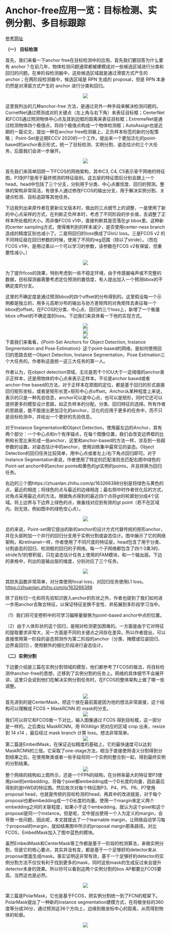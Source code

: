 #  Anchor-free应用一览：目标检测、实例分割、多目标跟踪

[参考网址](https://zhuanlan.zhihu.com/p/163266388) 

**（一） 目标检测**

首先，我们来看一下anchor free在目标检测中的应用。首先我们要回答为什么要有 anchor？在前几年，物体检测问题通常都被建模成对一些候选区域进行分类和回归的问题。在单阶段检测器中，这些候选区域就是通过滑窗方式产生的 anchor；在两阶段检测器中，候选区域是 RPN 生成的 proposal，但是 RPN 本身仍然是对滑窗方式产生的 anchor 进行分类和回归。


<div  align=center>
<img src="images/afd0.jpg">
</div>

这里我列出的几种anchor-free 方法，是通过另外一种手段来解决检测问题的。CornetNet通过预测成对的关键点（左上角与右下角）来表征目标框；CenterNet和FCOS通过预测物体中心点及其到边框的距离来表征目标框；ExtremeNet是通过检测物体四个极值点，将四个极值点构成一个物体检测框；AutoAssign也是近期的一篇论文，提出一种在anchor free检测器上，正负样本标签的新的分配策略； Point-Set是近期ECCV 2020的一个工作，提出来一个更加泛化的point-based的anchor表示形式，统一了目标检测、实例分割、姿态估计的三个大任务，后面我们会进一步展开。

<div  align=center>
<img src="images/afd1.jpg">
</div>

首先我们来简单回顾一下FCOS的网络架构，其中C3, C4, C5表示骨干网络的特征图，P3到P7是用于最终预测的特征级别。这五层的特征图后分别会跟上一个head，head中包括了三个分支，分别用于分类、中心点置信度、回归的预测。整体的架构非常简洁，有很多人通过修改FCOS的输出分支，用于解决实例分割、关键点检测、目标追踪等其他任务。

下边我列出来原作者在更新论文版本时，做出的三点细节上的调整，一是使用了新的中心点采样的方式，在判断正负样本时，考虑了不同阶段的步长值，去调整了正样本所处框的大小​。而非像FCOS v1中，直接判断其是否落在gt bbox里。这种新的center sampling方式，使得难判别的样本减少，是否使用center-ness branch造成的精度区别也减小了。二是将回归的loss换成了GIoU loss。三是FCOS v2 的不同特征层在回归参数的时候，使用了不同的reg范围（除以了stride）。（而在FCOS v1中，是用过乘以一个可以学习的参数，该参数在FCOS v2有保留，但重要性减小。）

<div  align=center>
<img src="images/afd2.jpg">
</div>

为了提升fcos的效果，特别考虑到一些不稳定环境，由于传感器噪声或不完整的数据，目标探测器需要考虑定位预测的置信度，有人提出加入一个预测bbox的不确定度的分支。

这里的不确定度是通过预测bbox的四个offset的分布得到的。这里假设每一个示例都是独立的，用多元高斯分布的输出与协方差矩阵的对角矩阵去表征每一个bbox的offset。在FCOS的分类、中心点、回归的三个loss上，新增了一个衡量bbox offset的不确定度的loss。下边我们来具体看一下他的实现方式。

<div  align=center>
<img src="images/afd3.jpg">
</div>

<div  align=center>
<img src="images/afd3a.jpg">
</div>


<div  align=center>
<img src="images/afd4.jpg">
</div>
下面我们来看看，《Point-Set Anchors for Object Detection, Instance Segmentation and Pose Estimation》这个point-based的网络，是如何使用回归的思路去统一Object Detection, Instance Segmentation，Pose Estimation三个大任务的。作者称这是统一这三大任务的第一人。

作者认为，在object detection领域，无论是若干个IOU大于一定阈值的anchor表示正样本，还是用物体的中心点来表示正样本。不论是anchor based或者anchor-free based的方法，对于正样本在原图的定位，都是基于回归的形式直接回归矩形坐标，或者是矩形长宽+矩形中心点offset。Anchor从某种程度上来说，表示的只是一种先验信息，anchor可以是中心点，也可以是矩形，同时它还可以提供更多的模型设计思路，如正负样本的分配，分类、回归特征的选择。所有作者的思路是，能不能提出更加泛化的anchor，泛化的应用于更多的任务中，而不只是目标检测中，并给出一个更好的先验信息。

对于Instance Segmentation和Object Detection，使用最左边的Anchor，其有两个部分：一个中心点和n个有序锚点，在每个图像位置，我们会改变边界框的比例和长宽比来形成一些anchor，这里和anchor-based的方法一样，涉及到一些超参数的设置。对姿态估计中的anchor，使用训练集中最常见的姿态。Object Detection的回归任务比较简单，用中心点或者左上/右下角点回归即可。对于Instance Segmentation来说，作者使用了特定的匹配准则去匹配右图中绿色的Point-set anchor中的anchor points和黄色的gt实例的points，并且转换为回归任务。

右边的三个图https://zhuanlan.zhihu.com/p/163266388分别是将绿色与黄色的点，最近的相连；将绿色的点与最近的边缘相连；最右侧中时作者优化后的方式，对角点采用最近点的方法，根据角点得到的最近四个点将gt的轮廓划分成4个区域。将上边界与下边界上绿色的点，做垂线对应到有效的gt point（若不在区域内，则无效，例如图中的绿色空心点）。

<div  align=center>
<img src="images/afd5.jpg">
</div>

总的来说，Point-set用它提出的新的anchor的设计方式代替传统的矩形anchor，并在头部附加一个并行的回归分支用于实例分割或姿态估计。图中展示了它的网络架构，和retinanet一样，作者使用了不同尺度的特征层，head包含了用于分类、分割姿态的回归、检测框的回归的子网络。每一个子网络都包含了四个3乘3的、stride为1的卷积层，只在姿态估计任务上使用的FAM模块，和一个输出层。下边的表格中，列出的是输出层的维度，分别对应了三个任务。

<div  align=center>
<img src="images/afd6.jpg">
</div>

其损失函数非常简单，对分类使用focal loss，对回归任务使用L1 loss。https://zhuanlan.zhihu.com/p/163266388

除了目标归一化和将先验知识嵌入anchor的形状之外，作者也提到了我们如何进一步用anchor去聚合特征，以保证特征变换不变性、并拓展到多阶段学习当中。

（1）我们将可变卷积中的可学习偏移量替换为point-based anchor中点的位置。

（2）由于人体形状的这个回归，是相对检测更加困难的。一方面是由于它对特征的提取要求非常大，另一方面是不同的关键点之间存在差异。所以作者提出，可以直接使用第一阶段的姿态预测作为第二阶段的anchor（分类、掩模或位姿回归、边界盒回归），使用额外的细化阶段进行姿态估计。


**（二）实例分割**

下边要介绍是三篇在实例分割领域的模型，他们都参考了FCOS的做法，将目标检测中anchor-free的思想，迁移到了实例分割的任务上。网络的具体细节不会展开讲，这里只会说到他们在解决实例分割任务时，在FCOS的整体架构上做了哪一些调整。

<div  align=center>
<img src="images/afd7.jpg">
</div>
首先讲到的是CenterMask，把这个放在最前面是因为他的想法非常直接，这个结构可以理解成 FCOS + MaskRCNN 的 mask的分支。
<div  align=center>
<img src="images/afd8.jpg">
</div>
我们可以将它和FCOS做一下对比，输入图像通过 FCOS 得到目标框，这一部分是一样的。之后类似 MaskRCNN，用 ROIAlign 把对应的区域 crop 出来，resize 到 14 x14 ，最后经过 mask branch 计算 loss。想法非常简单。

<div  align=center>
<img src="images/afd9.jpg">
</div>
第二篇是EmbedMask，在保证近似精度的基础上，它的最快速度可以达到MaskRCNN的三倍。它采取了one-stage方法，相当于直接使用语义分割得到分割结果之后，在使用聚类或者一些手段将同一个实例的整合到一起，得到最终实例的分割结果。
<div  align=center>
<img src="images/afd10.jpg">
</div>
整个网络的结构如上图所示，还是一个FPN的结构，在分辨率最大的特征曾P3使用pixel的embedding，将每个pixel都embedding成一个D长度的向量，因此最后得到的是HWD的特征图。然后依次对每个特征图P3、P4、P5、P6、P7使用proposal head，也就是传统的目标检测的head，再其中的改进就是，对于每个proposal也都embedding成一个D长度的向量。使用一个margin来定义两个embedding之间的关联程度，如果小于这个embedding，就认为这个pixel和这个proposal是同一个instance。但是呢，文中提出使用一个人为定义的margin，会导致一些问题，因此呢，本文就提出了一个learnable margin，让网络自动学习每个proposal的margin，就如结果图中所示的proposal margin那条路径。对比FCOS，EmbedMask加入了图中蓝色的模块。

虽然EmbedMask和CenterMask等工作都是基于一阶段的检测算法，来做实例分割，但是它的核心要点，其实并没有变，都是基于一个足够好的detector来从proposal里面生成mask。事实证明这非常有效，基于一个足够好的detector的实例分割方法不仅仅有利于找到更多的mask，同时这些mask的生成反过来会提升detector本身的效果。所以你可以看到这两个实例分割的box AP都要比FCOS要高，当然这也是必然。
<div  align=center>
<img src="images/afd11.jpg">
</div>

第三篇是PolarMask，它也是基于FCOS，把实例分割统一到了FCN的框架下。PolarMask提出了一种新的instance segmentation建模方式，在将极坐标的360度等分成36分，通过预测这36个方向上，边缘到极坐标中心的距离，从而得到物体的轮廓。
<div  align=center>
<img src="images/afd12.jpg">
</div>




